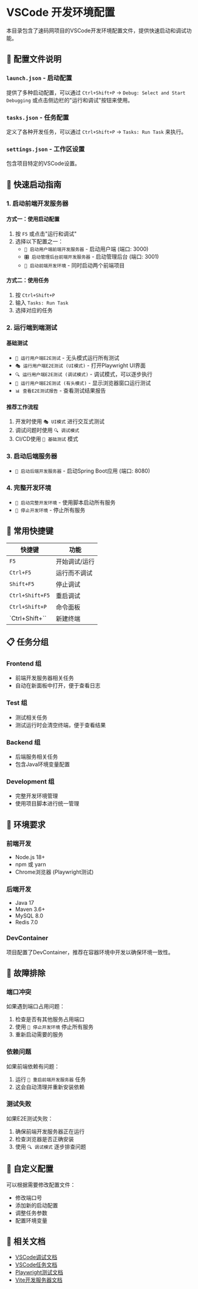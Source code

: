 # VSCode 开发环境配置

本目录包含了速码网项目的VSCode开发环境配置文件，提供快速启动和调试功能。

## 📁 配置文件说明

### `launch.json` - 启动配置
提供了多种启动配置，可以通过 `Ctrl+Shift+P` → `Debug: Select and Start Debugging` 或点击侧边栏的"运行和调试"按钮来使用。

### `tasks.json` - 任务配置
定义了各种开发任务，可以通过 `Ctrl+Shift+P` → `Tasks: Run Task` 来执行。

### `settings.json` - 工作区设置
包含项目特定的VSCode设置。

## 🚀 快速启动指南

### 1. 启动前端开发服务器

#### 方式一：使用启动配置
1. 按 `F5` 或点击"运行和调试"
2. 选择以下配置之一：
   - `🚀 启动用户端前端开发服务器` - 启动用户端 (端口: 3000)
   - `🎛️ 启动管理后台前端开发服务器` - 启动管理后台 (端口: 3001)
   - `🌟 启动前端开发环境` - 同时启动两个前端项目

#### 方式二：使用任务
1. 按 `Ctrl+Shift+P`
2. 输入 `Tasks: Run Task`
3. 选择对应的任务

### 2. 运行端到端测试

#### 基础测试
- `🧪 运行用户端E2E测试` - 无头模式运行所有测试
- `🎭 运行用户端E2E测试 (UI模式)` - 打开Playwright UI界面
- `🔍 运行用户端E2E测试 (调试模式)` - 调试模式，可以逐步执行
- `👀 运行用户端E2E测试 (有头模式)` - 显示浏览器窗口运行测试
- `📊 查看E2E测试报告` - 查看测试结果报告

#### 推荐工作流程
1. 开发时使用 `🎭 UI模式` 进行交互式测试
2. 调试问题时使用 `🔍 调试模式`
3. CI/CD使用 `🧪 基础测试` 模式

### 3. 启动后端服务器
- `🔧 启动后端开发服务器` - 启动Spring Boot应用 (端口: 8080)

### 4. 完整开发环境
- `🚀 启动完整开发环境` - 使用脚本启动所有服务
- `🛑 停止开发环境` - 停止所有服务

## 🎯 常用快捷键

| 快捷键 | 功能 |
|--------|------|
| `F5` | 开始调试/运行 |
| `Ctrl+F5` | 运行而不调试 |
| `Shift+F5` | 停止调试 |
| `Ctrl+Shift+F5` | 重启调试 |
| `Ctrl+Shift+P` | 命令面板 |
| `Ctrl+Shift+\`` | 新建终端 |

## 📋 任务分组

### Frontend 组
- 前端开发服务器相关任务
- 自动在新面板中打开，便于查看日志

### Test 组
- 测试相关任务
- 测试运行时会清空终端，便于查看结果

### Backend 组
- 后端服务相关任务
- 包含Java环境变量配置

### Development 组
- 完整开发环境管理
- 使用项目脚本进行统一管理

## 🔧 环境要求

### 前端开发
- Node.js 18+
- npm 或 yarn
- Chrome浏览器 (Playwright测试)

### 后端开发
- Java 17
- Maven 3.6+
- MySQL 8.0
- Redis 7.0

### DevContainer
项目配置了DevContainer，推荐在容器环境中开发以确保环境一致性。

## 🐛 故障排除

### 端口冲突
如果遇到端口占用问题：
1. 检查是否有其他服务占用端口
2. 使用 `🛑 停止开发环境` 停止所有服务
3. 重新启动需要的服务

### 依赖问题
如果前端依赖有问题：
1. 运行 `🔄 重启前端开发服务器` 任务
2. 这会自动清理并重新安装依赖

### 测试失败
如果E2E测试失败：
1. 确保前端开发服务器正在运行
2. 检查浏览器是否正确安装
3. 使用 `🔍 调试模式` 逐步排查问题

## 📝 自定义配置

可以根据需要修改配置文件：
- 修改端口号
- 添加新的启动配置
- 调整任务参数
- 配置环境变量

## 🔗 相关文档

- [VSCode调试文档](https://code.visualstudio.com/docs/editor/debugging)
- [VSCode任务文档](https://code.visualstudio.com/docs/editor/tasks)
- [Playwright测试文档](https://playwright.dev/)
- [Vite开发服务器文档](https://vitejs.dev/guide/dev.html)
